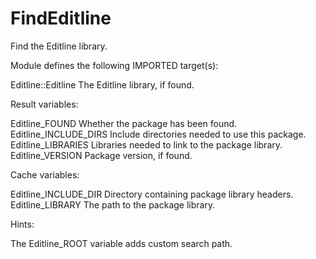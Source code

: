 # FindEditline

Find the Editline library.

Module defines the following IMPORTED target(s):

  Editline::Editline
    The Editline library, if found.

Result variables:

  Editline_FOUND
    Whether the package has been found.
  Editline_INCLUDE_DIRS
    Include directories needed to use this package.
  Editline_LIBRARIES
    Libraries needed to link to the package library.
  Editline_VERSION
    Package version, if found.

Cache variables:

  Editline_INCLUDE_DIR
    Directory containing package library headers.
  Editline_LIBRARY
    The path to the package library.

Hints:

  The Editline_ROOT variable adds custom search path.
